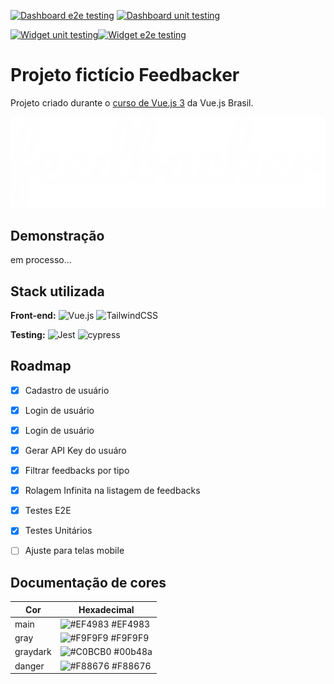 [![Dashboard e2e testing](https://github.com/LeeadCode/feedbacker/actions/workflows/ci-dashboard-e2e.yml/badge.svg)](https://github.com/LeeadCode/feedbacker/actions/workflows/ci-dashboard-e2e.yml) [![Dashboard unit testing](https://github.com/LeeadCode/feedbacker/actions/workflows/ci-dashboard-unit.yml/badge.svg)](https://github.com/LeeadCode/feedbacker/actions/workflows/ci-dashboard-unit.yml)

[![Widget unit testing](https://github.com/LeeadCode/feedbacker/actions/workflows/ci-widget-unit.yml/badge.svg)](https://github.com/LeeadCode/feedbacker/actions/workflows/ci-widget-unit.yml)[![Widget e2e testing](https://github.com/LeeadCode/feedbacker/actions/workflows/ci-widget-e2e.yml/badge.svg)](https://github.com/LeeadCode/feedbacker/actions/workflows/ci-widget-e2e.yml)


# Projeto fictício Feedbacker 

Projeto criado durante o [curso de Vue.js 3]([https://link](https://treinamento.vuejsbrasil.org/)) da Vue.js Brasil.



![Logo](https://raw.githubusercontent.com/LeeadCode/feedbacker/main/dashboard/src/assets/images/logo_white.png)


## Demonstração

em processo...


## Stack utilizada

**Front-end:** 
![Vue.js](https://img.shields.io/badge/vuejs-%2335495e.svg?style=for-the-badge&logo=vuedotjs&logoColor=%234FC08D) ![TailwindCSS](https://img.shields.io/badge/tailwindcss-%2338B2AC.svg?style=for-the-badge&logo=tailwind-css&logoColor=white)

**Testing:** 
![Jest](https://img.shields.io/badge/-jest-%23C21325?style=for-the-badge&logo=jest&logoColor=white) ![cypress](https://img.shields.io/badge/-cypress-%23E5E5E5?style=for-the-badge&logo=cypress&logoColor=058a5e)


## Roadmap

- [x]  Cadastro de usuário
- [x]  Login de usuário
- [x]  Login de usuário
- [x]  Gerar API Key do usuáro
- [x]  Filtrar feedbacks por tipo
- [x]  Rolagem Infinita na listagem de feedbacks
- [x]  Testes E2E
- [x]  Testes Unitários
- [ ]  Ajuste para telas mobile


## Documentação de cores

| Cor               | Hexadecimal                                                |
| ----------------- | ---------------------------------------------------------------- |
| main       | ![#EF4983](https://via.placeholder.com/10/EF4983?text=+) #EF4983 |
| gray       | ![#F9F9F9](https://via.placeholder.com/10/F9F9F9?text=+) #F9F9F9 |
| graydark       | ![#C0BCB0](https://via.placeholder.com/10/C0BCB0?text=+) #00b48a |
| danger       | ![#F88676](https://via.placeholder.com/10/F88676?text=+) #F88676 |


